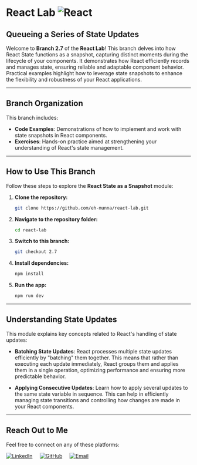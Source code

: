 # **React Lab** ![React](https://img.shields.io/badge/React-%2320232a?style=flat&logo=react&logoColor=%2361DAFB)

## **Queueing a Series of State Updates**

Welcome to **Branch 2.7** of the **React Lab**! This branch delves into how React State functions as a snapshot, capturing distinct moments during the lifecycle of your components. It demonstrates how React efficiently records and manages state, ensuring reliable and adaptable component behavior. Practical examples highlight how to leverage state snapshots to enhance the flexibility and robustness of your React applications.

---

## **Branch Organization**

This branch includes:

- **Code Examples**: Demonstrations of how to implement and work with state snapshots in React components.
- **Exercises**: Hands-on practice aimed at strengthening your understanding of React's state management.

---

## **How to Use This Branch**

Follow these steps to explore the **React State as a Snapshot** module:

1. **Clone the repository:**

   ```bash
   git clone https://github.com/eh-munna/react-lab.git
   ```

2. **Navigate to the repository folder:**

   ```bash
   cd react-lab
   ```

3. **Switch to this branch:**

   ```bash
   git checkout 2.7
   ```

4. **Install dependencies:**

   ```bash
   npm install
   ```

5. **Run the app:**

   ```bash
   npm run dev
   ```

---

## **Understanding State Updates**

This module explains key concepts related to React's handling of state updates:

- **Batching State Updates**: React processes multiple state updates efficiently by "batching" them together. This means that rather than executing each update immediately, React groups them and applies them in a single operation, optimizing performance and ensuring more predictable behavior.

- **Applying Consecutive Updates**: Learn how to apply several updates to the same state variable in sequence. This can help in efficiently managing state transitions and controlling how changes are made in your React components.

---

## **Reach Out to Me**

Feel free to connect on any of these platforms:

<div style="display: flex; gap: 20px;">
   <a href="https://www.linkedin.com/in/eh-munna/">
      <img src="https://img.shields.io/badge/LinkedIn-%230A66C2?style=flat&logo=linkedin&logoColor=white" alt="LinkedIn">
   </a>
   <a href="https://github.com/eh-munna">
      <img src="https://img.shields.io/badge/GitHub-%23121011?style=flat&logo=github&logoColor=white" alt="GitHub">
   </a>
   <a href="mailto:emran.h.munna@gmail.com">
      <img src="https://img.shields.io/badge/emran.h.munna@gmail.com-%23D14836?style=flat&logo=gmail&logoColor=white" alt="Email">
   </a>
</div>